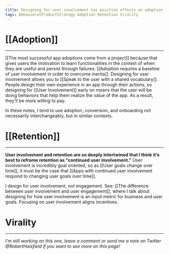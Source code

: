 ```yaml
---
title: Designing for user involvement has positive effects on adoption, retention, and virality
tags: BehavioralProductStrategy Adoption Retention Virality
---
```

# [[Adoption]]
---
[[The most successful app adoptions come from a project]] because that gives users the motivation to learn functionalities in the context of when they are useful and persist through failures. [[Adoption requires a baseline of user involvement in order to overcome inertia]]. Designing for user involvement allows you to [[Speak to the user with a shared vocabulary]]. People design their own experience in an app through their actions, so designing for [[User Involvement]] early on means that the user will be doing behaviors that help them realize the value of the app. As a result, they’ll be more willing to pay.

In these notes, I tend to use adoption, conversion, and onboarding not necessarily interchangeably, but in similar contexts.

# [[Retention]]
---
**User involvement and retention are so deeply intertwined that I think it’s best to reframe retention as “continued user involvement.”** User involvement is incredibly goal oriented, so as [[User goals change over time]], it must be the case that [[Apps with continued user involvement respond to changing user goals over time]]. 

I design for user involvement, not engagement. See: [[The difference between user involvement and user engagement]], where I talk about designing for how user involvement is an input metric for business and user goals. Focusing on user involvement aligns incentives.

# Virality
---
*I’m still working on this one, leave a comment or send me a note on Twitter @RobertHaisfield if you want to see more on this page!*